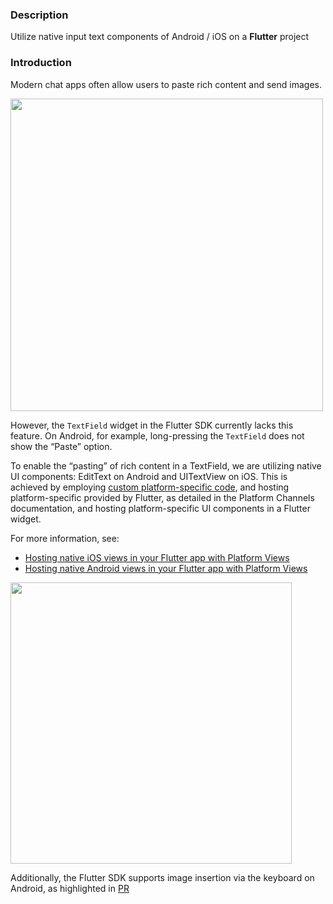 ### Description

Utilize native input text components of Android / iOS on a **Flutter** project

### Introduction

Modern chat apps often allow users to paste rich content and send images.

<img src="https://github.com/chuen015/NativeTextField/assets/15151778/0ccb85cc-a3f3-49fe-8c62-1dc73b53ca58" width="500">

However, the `TextField` widget in the Flutter SDK currently lacks this feature. On Android, for example, long-pressing the `TextField` does not show the “Paste” option.

To enable the “pasting” of rich content in a TextField, we are utilizing native UI components: EditText on Android and UITextView on iOS. This is achieved by employing [custom platform-specific code](https://docs.flutter.dev/platform-integration/platform-channels), and hosting platform-specific provided by Flutter, as detailed in the Platform Channels documentation, and hosting platform-specific UI components in a Flutter widget.

For more information, see:
- [Hosting native iOS views in your Flutter app with Platform Views](https://docs.flutter.dev/platform-integration/ios/platform-views)
- [Hosting native Android views in your Flutter app with Platform Views](https://docs.flutter.dev/platform-integration/android/platform-views)


<img src="https://github.com/chuen015/NativeTextField/assets/15151778/8b945069-a9bf-4821-a8ff-116d5e0c62c2" width="450">

Additionally, the Flutter SDK supports image insertion via the keyboard on Android, as highlighted in [PR](https://github.com/flutter/flutter/pull/110052)
